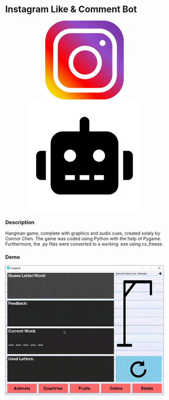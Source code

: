 # Instagram Like & Comment Bot 

<p align="center"><img src=https://github.com/connorjchen/insta-like-comment-bot/blob/main/Assets/instagram-logo-svg-vector-for-print.svg width=250 /><img src=https://github.com/connorjchen/insta-like-comment-bot/blob/main/Assets/robot.png width=350 /></p>

### Description

Hangman game, complete with graphics and audio cues, created solely by Connor Chen. The game was coded using Python with the help of Pygame. Furthermore, the .py files were converted to a working .exe using cx_freeze.

### Demo

<p float="left">
  <img src="https://github.com/connorjchen/Hangman/blob/master/Assets/HangmanDemo.gif" width="800" />
</p>
